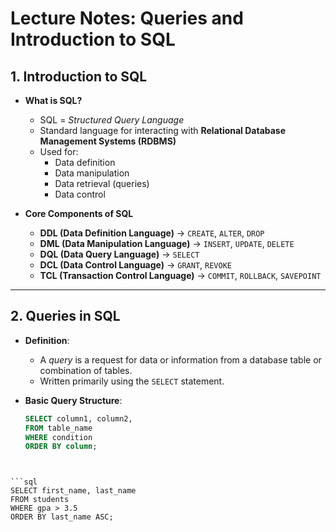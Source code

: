 # Lecture Notes: Queries and Introduction to SQL

## 1. Introduction to SQL
- **What is SQL?**
  - SQL = *Structured Query Language*
  - Standard language for interacting with **Relational Database Management Systems (RDBMS)**
  - Used for:
    - Data definition
    - Data manipulation
    - Data retrieval (queries)
    - Data control

- **Core Components of SQL**
  - **DDL (Data Definition Language)** → `CREATE`, `ALTER`, `DROP`
  - **DML (Data Manipulation Language)** → `INSERT`, `UPDATE`, `DELETE`
  - **DQL (Data Query Language)** → `SELECT`
  - **DCL (Data Control Language)** → `GRANT`, `REVOKE`
  - **TCL (Transaction Control Language)** → `COMMIT`, `ROLLBACK`, `SAVEPOINT`

---

## 2. Queries in SQL

- **Definition**:
  - A *query* is a request for data or information from a database table or combination of tables.
  - Written primarily using the `SELECT` statement.

- **Basic Query Structure**:

  ```sql
  SELECT column1, column2,
  FROM table_name
  WHERE condition
  ORDER BY column;
```


```sql
SELECT first_name, last_name
FROM students
WHERE gpa > 3.5
ORDER BY last_name ASC;
```




